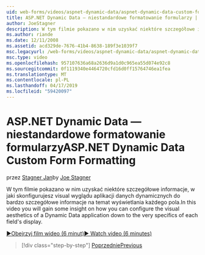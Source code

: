 ```yaml
---
uid: web-forms/videos/aspnet-dynamic-data/aspnet-dynamic-data-custom-form-formatting
title: ASP.NET Dynamic Data — niestandardowe formatowanie formularzy | Dokumentacja firmy Microsoft
author: JoeStagner
description: W tym filmie pokazano w nim uzyskać niektóre szczegółowe informacje, w jaki skonfigurujesz visual wyglądu aplikacji danych dynamicznych do bardzo szczegółowe informacje na temat każdego pliku...
ms.author: riande
ms.date: 12/11/2008
ms.assetid: acd329de-7676-41b4-8638-189f3e1039f7
msc.legacyurl: /web-forms/videos/aspnet-dynamic-data/aspnet-dynamic-data-custom-form-formatting
msc.type: video
ms.openlocfilehash: 957107636a68a2636d9a1d0c965ea55d074e92c8
ms.sourcegitcommit: 0f1119340e4464720cfd16d0ff15764746ea1fea
ms.translationtype: MT
ms.contentlocale: pl-PL
ms.lasthandoff: 04/17/2019
ms.locfileid: "59420097"
---
```

# <a name="aspnet-dynamic-data-custom-form-formatting"></a><span data-ttu-id="c94e4-103">ASP.NET Dynamic Data — niestandardowe formatowanie formularzy</span><span class="sxs-lookup"><span data-stu-id="c94e4-103">ASP.NET Dynamic Data Custom Form Formatting</span></span>

<span data-ttu-id="c94e4-104">przez [Stagner Jan](https://github.com/JoeStagner)</span><span class="sxs-lookup"><span data-stu-id="c94e4-104">by [Joe Stagner](https://github.com/JoeStagner)</span></span>

<span data-ttu-id="c94e4-105">W tym filmie pokazano w nim uzyskać niektóre szczegółowe informacje, w jaki skonfigurujesz visual wyglądu aplikacji danych dynamicznych do bardzo szczegółowe informacje na temat wyświetlania każdego pola.</span><span class="sxs-lookup"><span data-stu-id="c94e4-105">In this video you will gain some insight on how you can configure the visual aesthetics of a Dynamic Data application down to the very specifics of each field's display.</span></span>

[<span data-ttu-id="c94e4-106">&#9654;Obejrzyj film wideo (6 minut)</span><span class="sxs-lookup"><span data-stu-id="c94e4-106">&#9654; Watch video (6 minutes)</span></span>](https://channel9.msdn.com/Blogs/ASP-NET-Site-Videos/aspnet-dynamic-data-custom-form-formatting)

> [!div class="step-by-step"]
> [<span data-ttu-id="c94e4-107">Poprzednie</span><span class="sxs-lookup"><span data-stu-id="c94e4-107">Previous</span></span>](how-to-create-table-specific-custom-forms-in-an-aspnet-dynamic-data-application.md)
